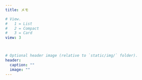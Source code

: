 ```yaml
---
title: メモ

# View.
#   1 = List
#   2 = Compact
#   3 = Card
view: 3



# Optional header image (relative to `static/img/` folder).
header:
  caption: ""
  image: ""
---
```

